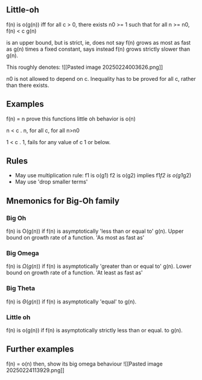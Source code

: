 ## Little-oh
f(n) is o(g(n))
iff
for all c > 0, there exists n0 >= 1 such that
for all n >= n0, f(n) < c g(n)

is an upper bound, but is strict, ie, does not say f(n) grows as most as fast as g(n) times a fixed constant, says instead f(n) grows strictly slower than g(n).

This roughly denotes:
![[Pasted image 20250224003626.png]]

n0 is not allowed to depend on c. Inequality has  to be proved for all c, rather than there exists.

## Examples
f(n) = n
prove this functions little oh behavior is o(n)

n < c . n, for all c, for all n>n0

1 < c . 1, fails for any value of c 1 or below. 


## Rules
- May use multiplication rule:
	f1 is o(g1)
	f2 is o(g2) 
	implies f1*f2 is o(g1*g2)
- May use 'drop smaller terms'

## Mnemonics for Big-Oh family
### Big Oh
f(n) is O(g(n)) if f(n) is asymptotically 'less than or equal to' g(n). Upper bound on growth rate of a function. 'As most as fast as'

### Big Omega
f(n) is $\Omega(g(n))$ if f(n) is asymptotically 'greater than or equal to' g(n). Lower bound on growth rate of a function. 'At least as fast as'

### Big Theta
f(n) is $\Theta(g(n))$ if f(n) is asymptotically 'equal' to g(n).

### Little oh
f(n) is o(g(n)) if f(n) is asymptotically strictly less than or equal. to g(n).

## Further examples
f(n) = o(n) then, show its big omega behaviour
![[Pasted image 20250224113929.png]]



